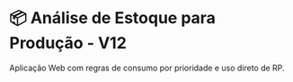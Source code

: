 # 📦 Análise de Estoque para Produção - V12

Aplicação Web com regras de consumo por prioridade e uso direto de RP.